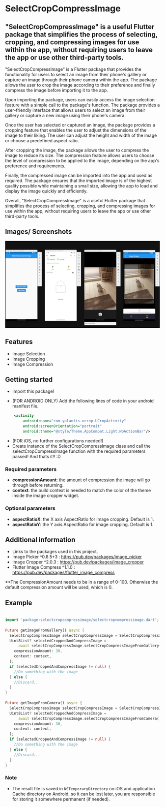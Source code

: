 # SelectCropCompressImage

## "SelectCropCompressImage" is a useful Flutter package that simplifies the process of selecting, cropping, and compressing images for use within the app, without requiring users to leave the app or use other third-party tools.

"SelectCropCompressImage" is a Flutter package that provides the functionality for users to select an image from their phone's gallery or capture an image through their phone camera within the app. The package allows the user to crop the image according to their preference and finally compress the image before importing it to the app.

Upon importing the package, users can easily access the image selection feature with a simple call to the package's function. The package provides a user-friendly interface that allows users to select an image from their gallery or capture a new image using their phone's camera.

Once the user has selected or captured an image, the package provides a cropping feature that enables the user to adjust the dimensions of the image to their liking. The user can adjust the height and width of the image or choose a predefined aspect ratio.

After cropping the image, the package allows the user to compress the image to reduce its size. The compression feature allows users to choose the level of compression to be applied to the image, depending on the app's preference and requirements.

Finally, the compressed image can be imported into the app and used as required. The package ensures that the imported image is of the highest quality possible while maintaining a small size, allowing the app to load and display the image quickly and efficiently.

Overall, "SelectCropCompressImage" is a useful Flutter package that simplifies the process of selecting, cropping, and compressing images for use within the app, without requiring users to leave the app or use other third-party tools.

## Images/ Screenshots

![Demo Image](https://github.com/WorkWithAfridi/ProjectDemoImages/blob/master/SelectCropCompressImage/Screenshot%202023-02-21%20130731.png?raw=true)

## Features

- Image Selection
- Image Cropping
- Image Compression

## Getting started 

* Import this package!

* (FOR ANDROID ONLY) Add the following lines of code in your android manifest file. 

````xml
    <activity
        android:name="com.yalantis.ucrop.UCropActivity"
        android:screenOrientation="portrait"
        android:theme="@style/Theme.AppCompat.Light.NoActionBar"/>
````

* (FOR iOS, no further configurations needed!)
* Create instance of the SelectCropCompressImage class and call the selectCropCompressImage function with the required parameters passed! And thats it!! :D

### Required parameters

* **compressionAmount**: the amount of compression the image will go through before returning.
* **context**: the build context is needed to match the color of the theme inside the image cropper widget.

### Optional parameters

* **aspectRatioX**: the X axis AspectRatio for image cropping. Default is 1.
* **aspectRatioY**: the Y axis AspectRatio for image cropping. Default is 1.

## Additional information

* Links to the packages used in this project.
* Image Picker ^0.8.5+3 : https://pub.dev/packages/image_picker
* Image Cropper ^2.0.3 : https://pub.dev/packages/image_cropper
* Flutter Image Compress ^1.1.0 : https://pub.dev/packages/flutter_image_compress

**The CompressionAmount needs to be in a range of 0-100. Otherwise the default compression amount will be used, which is 0.

## Example

````dart

import 'package:selectcropcompressimage/selectcropcompressimage.dart';

Future getImageFromGallery() async {
  SelectCropCompressImage selectCropCompressImage = SelectCropCompressImage();
  Uint8List? selectedCroppedAndCompressImage =
      await selectCropCompressImage.selectCropCompressImageFromGallery(
    compressionAmount: 30,
    context: context,
  );
  if (selectedCroppedAndCompressImage != null) {
    //Do something with the image
  } else {
    //Discard...
  }
}

Future getImageFromCamera() async {
  SelectCropCompressImage selectCropCompressImage = SelectCropCompressImage();
  Uint8List? selectedCroppedAndCompressImage =
      await selectCropCompressImage.selectCropCompressImageFromCamera(
    compressionAmount: 30,
    context: context,
  );
  if (selectedCroppedAndCompressImage != null) {
    //Do something with the image
  } else {
    //Discard...
  }
}

````

### Note

* The result file is saved in `NSTemporaryDirectory` on iOS and application Cache directory on Android, so it can be lost later, you are responsible for storing it somewhere permanent (if needed).


